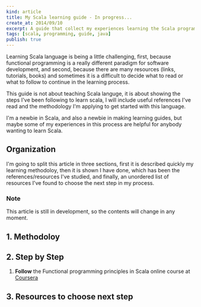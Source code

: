 ```yaml
---
kind: article
title: My Scala learning guide - In progress...
create_at: 2014/09/10
excerpt: A guide that collect my experiences learning the Scala programming language
tags: [scala, programming, guide, java]
publish: true
---
```


Learning Scala language is being a little challenging, first, because functional programming is a really different paradigm for software development, and second, because there are many resources (links, tutorials, books) and sometimes it is a difficult to decide what to read or what to follow to continue in the learning process.

This guide is not about teaching Scala languge, it is about showing the steps I've been following to learn scala, I will include useful references I've read and the methodology I'm applying to get started with this language.

I'm a newbie in Scala, and also a newbie in making learning guides, but maybe some of my experiences in this process are helpful for anybody wanting to learn Scala.

## Organization
I'm going to split this article in three sections, first it is  described quickly my learning methodoloy, then it is shown I have done, which has been the references/resources I've studied, and finally, an unordered list of resources I've found to choose the next step in my process.

### Note
This article is still in development, so the contents will change in any moment.

## 1. Methodoloy

## 2. Step by Step

 1. **Follow** the Functional programming principles in Scala online course at <a href='https://www.coursera.org/course/progfun' target='_blank'>Coursera</a>

## 3. Resources to choose next step
